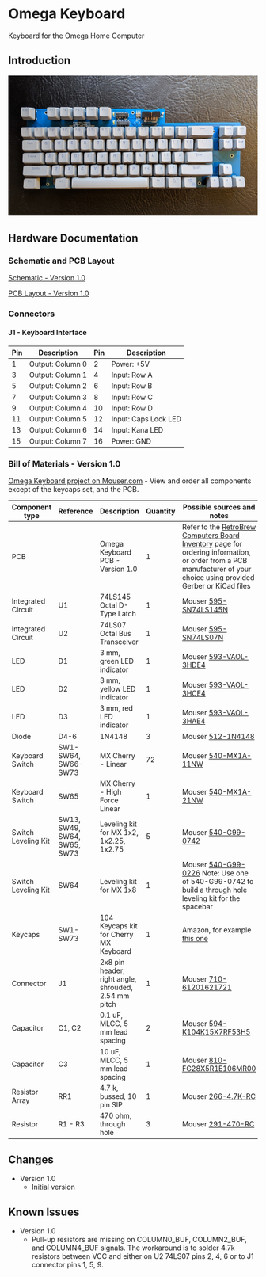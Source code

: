 # Omega Keyboard
Keyboard for the Omega Home Computer

## Introduction
![Assembled Keyboard](Keyboard/images/Omega_Keyboard-Complete.jpg)

## Hardware Documentation

### Schematic and PCB Layout

[Schematic - Version 1.0](Keyboard/KiCad/Omega-Keyboard-Schematic-1.0.pdf)

[PCB Layout - Version 1.0](Keyboard/KiCad/Omega-Keyboard-Board-1.0.pdf)

### Connectors

#### J1 - Keyboard Interface
Pin | Description      | Pin | Description
--- | ---------------- | --- | ----------------
1   | Output: Column 0 | 2   | Power: +5V
3   |	Output: Column 1 | 4   | Input: Row A
5   |	Output: Column 2 | 6   | Input: Row B
7   |	Output: Column 3 | 8   | Input: Row C
9   |	Output: Column 4 | 10  | Input: Row D
11  |	Output: Column 5 | 12  | Input: Caps Lock LED
13  | Output: Column 6 | 14  | Input: Kana LED
15  | Output: Column 7 | 16  | Power: GND


### Bill of Materials - Version 1.0

[Omega Keyboard project on Mouser.com](https://www.mouser.com/ProjectManager/ProjectDetail.aspx?AccessID=716135aec2) - View and order all components except of the keycaps set, and the PCB.

Component type     | Reference | Description                       | Quantity | Possible sources and notes
------------------ | --------- | --------------------------------- | -------- | --------------------------
PCB                |           | Omega Keyboard PCB - Version 1.0  | 1        | Refer to the [RetroBrew Computers Board Inventory](https://retrobrewcomputers.org/doku.php?id=boardinventory) page for ordering information, or order from a PCB manufacturer of your choice using provided Gerber or KiCad files
Integrated Circuit | U1        | 74LS145 Octal D-Type Latch        | 1        | Mouser [595-SN74LS145N](https://www.mouser.com/ProductDetail/595-SN74LS145N)
Integrated Circuit | U2        | 74LS07 Octal Bus Transceiver      | 1        | Mouser [595-SN74LS07N](https://www.mouser.com/ProductDetail/595-SN74LS07N)
LED                | D1        | 3 mm, green LED indicator         | 1        | Mouser [593-VAOL-3HDE4](https://www.mouser.com/ProductDetail/593-VAOL-3HDE4)
LED                | D2        | 3 mm, yellow LED indicator        | 1        | Mouser [593-VAOL-3HCE4](https://www.mouser.com/ProductDetail/593-VAOL-3HCE4)
LED                | D3        | 3 mm, red LED indicator           | 1        | Mouser [593-VAOL-3HAE4](https://www.mouser.com/ProductDetail/593-VAOL-3HAE4)
Diode              | D4-6      | 1N4148                            | 3        | Mouser [512-1N4148](https://www.mouser.com/ProductDetail/512-1N4148)
Keyboard Switch    | SW1-SW64, SW66-SW73 |  MX Cherry - Linear     | 72       | Mouser [540-MX1A-11NW](https://www.mouser.com/ProductDetail/540-MX1A-11NW)
Keyboard Switch    | SW65      |  MX Cherry - High Force Linear    | 1        | Mouser [540-MX1A-21NW](https://www.mouser.com/ProductDetail/540-MX1A-21NW)
Switch Leveling Kit | SW13, SW49, SW64, SW65, SW73 | Leveling kit for MX 1x2, 1x2.25, 1x2.75 | 5 | Mouser [540-G99-0742](https://www.mouser.com/ProductDetail/540-G99-0742)
Switch Leveling Kit | SW64 | Leveling kit for MX 1x8               | 1        | Mouser [540-G99-0226](https://www.mouser.com/ProductDetail/540-G99-0226) Note: Use one of 540-G99-0742 to build a through hole leveling kit for the spacebar
Keycaps            | SW1-SW73  | 104 Keycaps kit for Cherry MX Keyboard | 1   | Amazon, for example [this one](https://www.amazon.com/Aland-Doubleshot-Spacebar-Mechanical-Keyboard/dp/B07JVL16TD)
Connector          | J1 | 2x8 pin header, right angle, shrouded, 2.54 mm pitch | 1 | Mouser [710-61201621721](https://www.mouser.com/ProductDetail/710-61201621721)
Capacitor          | C1, C2    | 0.1 uF, MLCC, 5 mm lead spacing   | 2       | Mouser [594-K104K15X7RF53H5](https://www.mouser.com/ProductDetail/594-K104K15X7RF53H5)
Capacitor          | C3        | 10 uF, MLCC, 5 mm lead spacing    | 1       | Mouser [810-FG28X5R1E106MR00](https://www.mouser.com/ProductDetail/810-FG28X5R1E106MR00)
Resistor Array     | RR1       | 4.7 k, bussed, 10 pin SIP         | 1        | Mouser [266-4.7K-RC](https://www.mouser.com/ProductDetail/266-4.7K-RC)
Resistor           | R1 - R3    | 470 ohm, through hole            | 3        | Mouser [291-470-RC](https://www.mouser.com/ProductDetail/291-470-RC)

## Changes
* Version 1.0
  * Initial version

## Known Issues
* Version 1.0
  * Pull-up resistors are missing on COLUMN0_BUF, COLUMN2_BUF, and COLUMN4_BUF signals. The workaround is to solder 4.7k resistors between VCC and either on U2 74LS07 pins 2, 4, 6 or to J1 connector pins 1, 5, 9.
